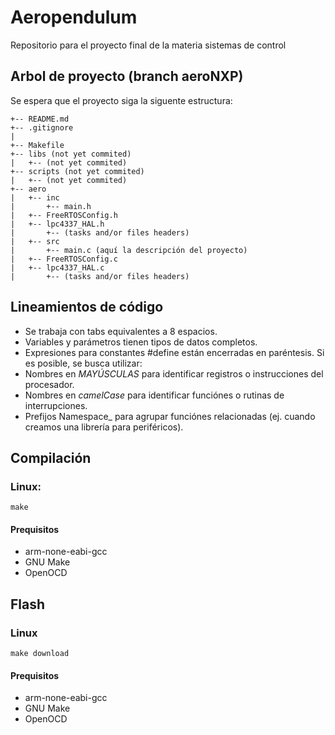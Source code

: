 # Aeropendulum

Repositorio para el proyecto final de la materia sistemas de control

## Arbol de proyecto (branch aeroNXP)
Se espera que el proyecto siga la siguente estructura:
```
+-- README.md
+-- .gitignore
|
+-- Makefile
+-- libs (not yet commited)
|	+-- (not yet commited)
+-- scripts (not yet commited)
|	+-- (not yet commited)
+-- aero
|   +-- inc
|       +-- main.h
|	+-- FreeRTOSConfig.h
|	+-- lpc4337_HAL.h
|       +-- (tasks and/or files headers)
|   +-- src
|       +-- main.c (aquí la descripción del proyecto)
|	+-- FreeRTOSConfig.c
|	+-- lpc4337_HAL.c
|       +-- (tasks and/or files headers)
```
## Lineamientos de código

* Se trabaja con tabs equivalentes a 8 espacios.
* Variables y parámetros tienen tipos de datos completos.
* Expresiones para constantes #define están encerradas en paréntesis.
Si es posible, se busca utilizar:
* Nombres en _MAYÚSCULAS_ para identificar registros o instrucciones del procesador.
* Nombres en _camelCase_ para identificar funciónes o rutinas de interrupciones.
* Prefijos Namespace_ para agrupar funciónes relacionadas (ej. cuando creamos una librería para periféricos).

## Compilación
### Linux:
```
make
```
#### Prequisitos
* arm-none-eabi-gcc
* GNU Make
* OpenOCD

## Flash
### Linux

```
make download
```

#### Prequisitos
* arm-none-eabi-gcc
* GNU Make
* OpenOCD
